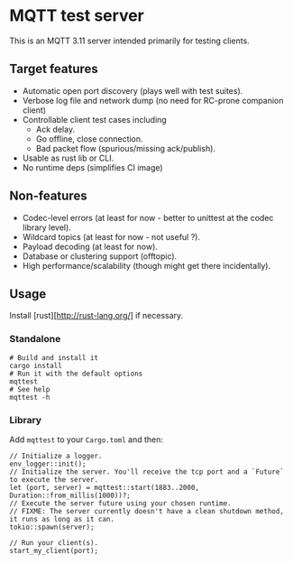 # MQTT test server

This is an MQTT 3.11 server intended primarily for testing clients.

## Target features

* Automatic open port discovery (plays well with test suites).
* Verbose log file and network dump (no need for RC-prone companion client)
* Controllable client test cases including
  - Ack delay.
  - Go offline, close connection.
  - Bad packet flow (spurious/missing ack/publish).
* Usable as rust lib or CLI.
* No runtime deps (simplifies CI image)

## Non-features

* Codec-level errors (at least for now - better to unittest at the codec library level).
* Wildcard topics (at least for now - not useful ?).
* Payload decoding (at least for now).
* Database or clustering support (offtopic).
* High performance/scalability (though might get there incidentally).

## Usage

Install [rust][http://rust-lang.org/] if necessary.

### Standalone

    # Build and install it
    cargo install
    # Run it with the default options
    mqttest
    # See help
    mqttest -h

### Library

Add ``mqttest`` to your `Cargo.toml` and then:

    // Initialize a logger.
    env_logger::init();
    // Initialize the server. You'll receive the tcp port and a `Future` to execute the server.
    let (port, server) = mqttest::start(1883..2000, Duration::from_millis(1000))?;
    // Execute the server future using your chosen runtime.
    // FIXME: The server currently doesn't have a clean shutdown method, it runs as long as it can.
    tokio::spawn(server);

    // Run your client(s).
    start_my_client(port);


